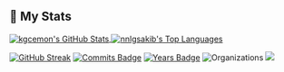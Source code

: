 ## 🚀 My Stats

<a href="https://github.com/kgcemon" target="_blank">
  <img align="center" src="https://github-readme-stats.vercel.app/api?username=kgcemon&show_icons=true&count_private=true" alt="kgcemon's GitHub Stats" />
</a>


<a href="https://github.com/kgcemon" target="_blank">
  <img align="center" src="https://github-readme-stats.vercel.app/api/top-langs/?username=kgcemon&layout=compact&hide=html" alt="nnlgsakib's Top Languages" />
</a>



[![GitHub Streak](http://github-readme-streak-stats.herokuapp.com?user=kgcemon&theme=dark&hide_border=true)](https://git.io/streak-stats)
[![Commits Badge](https://badges.pufler.dev/commits/monthly/kgcemon)](https://badges.pufler.dev)
[![Years Badge](https://badges.pufler.dev/years/kgcemon)](https://badges.pufler.dev)
![Organizations](https://img.shields.io/badge/Organizations-2-brightgreen)
![](https://github-contributor-stats.vercel.app/api?username=kgcemon&limit=5&theme=dark&combine_all_yearly_contributions=true)
